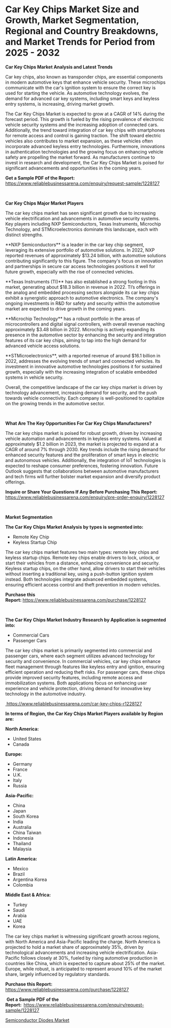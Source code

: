 <p><h1>Car Key Chips Market Size and Growth, Market Segmentation, Regional and Country Breakdowns, and Market Trends for Period from 2025 -  2032</h1></p><p><strong>Car Key Chips Market Analysis and Latest Trends</strong></p>
<p><p>Car key chips, also known as transponder chips, are essential components in modern automotive keys that enhance vehicle security. These microchips communicate with the car's ignition system to ensure the correct key is used for starting the vehicle. As automotive technology evolves, the demand for advanced car key systems, including smart keys and keyless entry systems, is increasing, driving market growth.</p><p>The Car Key Chips Market is expected to grow at a CAGR of 14% during the forecast period. This growth is fueled by the rising prevalence of electronic vehicle security systems and the increasing adoption of connected cars. Additionally, the trend toward integration of car key chips with smartphones for remote access and control is gaining traction. The shift toward electric vehicles also contributes to market expansion, as these vehicles often incorporate advanced keyless entry technologies. Furthermore, innovations in authentication technologies and the growing focus on enhancing vehicle safety are propelling the market forward. As manufacturers continue to invest in research and development, the Car Key Chips Market is poised for significant advancements and opportunities in the coming years.</p></p>
<p><strong>Get a Sample PDF of the Report:&nbsp;</strong> <a href="https://www.reliablebusinessarena.com/enquiry/request-sample/1228127?utm_campaign=2110&utm_medium=2&utm_source=Github&utm_content=ia&utm_term=10022025&utm_id=car-key-chips">https://www.reliablebusinessarena.com/enquiry/request-sample/1228127</a></p>
<p>&nbsp;</p>
<p><strong>Car Key Chips Major Market Players</strong></p>
<p><p>The car key chips market has seen significant growth due to increasing vehicle electrification and advancements in automotive security systems. Key players including NXP Semiconductors, Texas Instruments, Microchip Technology, and STMicroelectronics dominate this landscape, each with distinct strengths.</p><p>**NXP Semiconductors** is a leader in the car key chip segment, leveraging its extensive portfolio of automotive solutions. In 2022, NXP reported revenues of approximately $13.24 billion, with automotive solutions contributing significantly to this figure. The company's focus on innovation and partnerships in secure car access technologies positions it well for future growth, especially with the rise of connected vehicles.</p><p>**Texas Instruments (TI)** has also established a strong footing in this market, generating about $18.3 billion in revenue in 2022. TI’s offerings in the analog and embedded processing sectors alongside its car key chips exhibit a synergistic approach to automotive electronics. The company's ongoing investments in R&D for safety and security within the automotive market are expected to drive growth in the coming years.</p><p>**Microchip Technology** has a robust portfolio in the areas of microcontrollers and digital signal controllers, with overall revenue reaching approximately $3.48 billion in 2022. Microchip is actively expanding its presence in the automotive sector by enhancing the security and integration features of its car key chips, aiming to tap into the high demand for advanced vehicle access solutions.</p><p>**STMicroelectronics**, with a reported revenue of around $16.1 billion in 2022, addresses the evolving trends of smart and connected vehicles. Its investment in innovative automotive technologies positions it for sustained growth, especially with the increasing integration of scalable embedded systems in vehicle security.</p><p>Overall, the competitive landscape of the car key chips market is driven by technology advancement, increasing demand for security, and the push towards vehicle connectivity. Each company is well-positioned to capitalize on the growing trends in the automotive sector.</p></p>
<p>&nbsp;</p>
<p><strong>What Are The Key Opportunities For Car Key Chips Manufacturers?</strong></p>
<p><p>The car key chips market is poised for robust growth, driven by increasing vehicle automation and advancements in keyless entry systems. Valued at approximately $1.2 billion in 2023, the market is projected to expand at a CAGR of around 7% through 2030. Key trends include the rising demand for enhanced security features and the proliferation of smart keys in electric and autonomous vehicles. Additionally, the integration of IoT technologies is expected to reshape consumer preferences, fostering innovation. Future Outlook suggests that collaborations between automotive manufacturers and tech firms will further bolster market expansion and diversify product offerings.</p></p>
<p><strong>Inquire or Share Your Questions If Any Before Purchasing This Report:</strong> <a href="https://www.reliablebusinessarena.com/enquiry/pre-order-enquiry/1228127?utm_campaign=2110&utm_medium=2&utm_source=Github&utm_content=ia&utm_term=10022025&utm_id=car-key-chips">https://www.reliablebusinessarena.com/enquiry/pre-order-enquiry/1228127</a></p>
<p>&nbsp;</p>
<p><strong>Market Segmentation</strong></p>
<p><strong>The Car Key Chips Market Analysis by types is segmented into:</strong></p>
<p><ul><li>Remote Key Chip</li><li>Keyless Startup Chip</li></ul></p>
<p><p>The car key chips market features two main types: remote key chips and keyless startup chips. Remote key chips enable drivers to lock, unlock, or start their vehicles from a distance, enhancing convenience and security. Keyless startup chips, on the other hand, allow drivers to start their vehicles without inserting a traditional key, using a push-button ignition system instead. Both technologies integrate advanced embedded systems, ensuring efficient access control and theft prevention in modern vehicles.</p></p>
<p><strong>Purchase this Report:&nbsp;</strong><a href="https://www.reliablebusinessarena.com/purchase/1228127?utm_campaign=2110&utm_medium=2&utm_source=Github&utm_content=ia&utm_term=10022025&utm_id=car-key-chips">https://www.reliablebusinessarena.com/purchase/1228127</a></p>
<p>&nbsp;</p>
<p><strong>The Car Key Chips Market Industry Research by Application is segmented into:</strong></p>
<p><ul><li>Commercial Cars</li><li>Passenger Cars</li></ul></p>
<p><p>The car key chips market is primarily segmented into commercial and passenger cars, where each segment utilizes advanced technology for security and convenience. In commercial vehicles, car key chips enhance fleet management through features like keyless entry and ignition, ensuring efficient operation and reducing theft risks. For passenger cars, these chips provide improved security features, including remote access and immobilization systems. Both applications focus on enhancing user experience and vehicle protection, driving demand for innovative key technology in the automotive industry.</p></p>
<p><a href="https://www.reliablebusinessarena.com/car-key-chips-r1228127?utm_campaign=2110&utm_medium=2&utm_source=Github&utm_content=ia&utm_term=10022025&utm_id=car-key-chips">&nbsp;https://www.reliablebusinessarena.com/car-key-chips-r1228127</a></p>
<p><strong>In terms of Region, the Car Key Chips Market Players available by Region are:</strong></p>
<p>
    <p> <strong> North America: </strong>
        <ul>
            <li>United States</li>
            <li>Canada</li>
        </ul>
        </p> 
    <p> <strong> Europe: </strong>
        <ul>
            <li>Germany</li>
            <li>France</li>
            <li>U.K.</li>
            <li>Italy</li>
            <li>Russia</li>
        </ul>
        </p> 
    <p> <strong> Asia-Pacific: </strong>
        <ul>
            <li>China</li>
            <li>Japan</li>
            <li>South Korea</li>
            <li>India</li>
            <li>Australia</li>
            <li>China Taiwan</li>
            <li>Indonesia</li>
            <li>Thailand</li>
            <li>Malaysia</li>
        </ul>
        </p> 
    <p> <strong> Latin America: </strong>
        <ul>
            <li>Mexico</li>
            <li>Brazil</li>
            <li>Argentina Korea</li>
            <li>Colombia</li>
        </ul>
        </p> 
    <p> <strong> Middle East & Africa: </strong>
        <ul>
            <li>Turkey</li>
            <li>Saudi</li>
            <li>Arabia</li>
            <li>UAE</li>
            <li>Korea</li>
        </ul>
    </p>
    </p>
<p><p>The car key chips market is witnessing significant growth across regions, with North America and Asia-Pacific leading the charge. North America is projected to hold a market share of approximately 35%, driven by technological advancements and increasing vehicle electrification. Asia-Pacific follows closely at 30%, fueled by rising automotive production in countries like China, which is expected to capture about 25% of the market. Europe, while robust, is anticipated to represent around 10% of the market share, largely influenced by regulatory standards.</p></p>
<p><strong>Purchase this Report: </strong><a href="https://www.reliablebusinessarena.com/purchase/1228127?utm_campaign=2110&utm_medium=2&utm_source=Github&utm_content=ia&utm_term=10022025&utm_id=car-key-chips">https://www.reliablebusinessarena.com/purchase/1228127</a></p>
<p>&nbsp;<strong>Get a Sample PDF of the Report:&nbsp;&nbsp;</strong><a href="https://www.reliablebusinessarena.com/enquiry/request-sample/1228127?utm_campaign=2110&utm_medium=2&utm_source=Github&utm_content=ia&utm_term=10022025&utm_id=car-key-chips">https://www.reliablebusinessarena.com/enquiry/request-sample/1228127</a></p>
<p><strong></strong></p>
<p><p><a href="https://github.com/JakirUddin651/Market-Research-Report-List-1/blob/main/semiconductor-diodes-market.md?utm_campaign=2110&utm_medium=2&utm_source=Github&utm_content=ia&utm_term=10022025&utm_id=car-key-chips">Semiconductor Diodes Market</a></p></p>